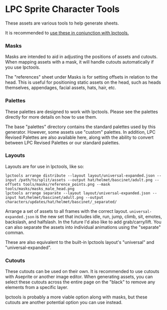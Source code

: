 LPC Sprite Character Tools
=============================================

These assets are various tools to help generate sheets.

It is recommended to [use these in conjunction with lpctools.](LPCTOOLS.md)


### Masks

Masks are intended to aid in adjusting the positions of assets and cutouts. When mapping assets with a mask, it will handle cutouts automatically if you use lpctools.

The "references" sheet under Masks is for setting offsets in relation to the head. This is useful for positioning static assets on the head, such as heads themselves, appendages, facial assets, hats, hair, etc.


### Palettes

These palettes are designed to work with lpctools. Please see the palettes directly for more details on how to use them.

The base "palettes" directory contains the standard palettes used by this generator. However, some assets use "custom" palettes. In addition, LPC Revised Palettes are also available here, along with the ability to convert between LPC Revised Palettes or our standard palettes.

### Layouts

Layouts are for use in lpctools, like so:
```
lpctools arrange distribute --layout layout/universal-expanded.json --input /path/to/split/assets --output hat/helmet/bascinet/adult.png --offsets tools/masks/reference_points.png --mask tools/masks/masks_male_head.png
lpctools arrange separate --layout layout/universal-expanded.json --input hat/helmet/bascinet/adult.png --output characters/updates/hat/helmet/bascinet/_separated/
```

Arrange a set of assets to all frames with the correct layout. `universal-expanded.json` is the new set that includes idle, run, jump, climb, sit, emotes, backslash, and halfslash. In the future I'd also like to add grab/carry/lift. You can also separate the assets into individual animations using the "separate" comman.

These are also equivalent to the built-in lpctools layout's "universal" and "universal-expanded".



### Cutouts

These cutouts can be used on their own. It is recommended to use cutouts with Aseprite or another image editor. When generating assets, you can select these cutouts across the entire page on the "black" to remove any elements from a specific layer.

lpctools is probably a more viable option along with masks, but these cutouts are another potential option you can use instead.